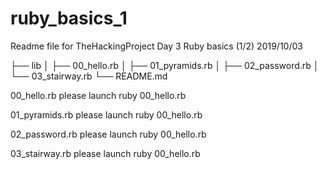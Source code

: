 # ruby_basics_1

Readme file for TheHackingProject Day 3 Ruby basics (1/2) 2019/10/03


├── lib
│   ├── 00_hello.rb
│   ├── 01_pyramids.rb
│   ├── 02_password.rb
│   └── 03_stairway.rb
└── README.md


00_hello.rb 
    please launch ruby 00_hello.rb 

01_pyramids.rb
    please launch ruby 00_hello.rb 

02_password.rb
    please launch ruby 00_hello.rb 

03_stairway.rb
    please launch ruby 00_hello.rb 
